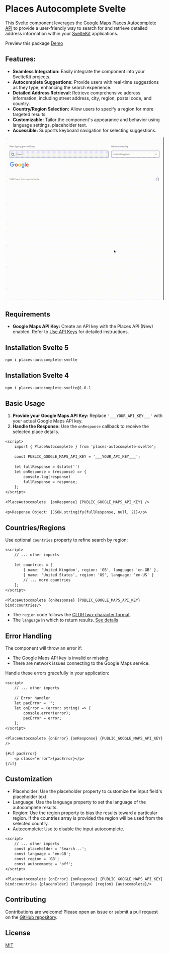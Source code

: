 # Places Autocomplete Svelte

This Svelte component leverages the [Google Maps Places Autocomplete API](https://developers.google.com/maps/documentation/javascript/place-autocomplete-overview) to provide a user-friendly way to search for and retrieve detailed address information within your [SvelteKit](https://kit.svelte.dev) applications.

Preview this package [Demo](https://places-autocomplete-demo.pages.dev/)

## Features:

- **Seamless Integration:** Easily integrate the component into your SvelteKit projects.
- **Autocomplete Suggestions:** Provide users with real-time suggestions as they type, enhancing the search experience.
- **Detailed Address Retrieval:** Retrieve comprehensive address information, including street address, city, region, postal code, and country.
- **Country/Region Selection:** Allow users to specify a region for more targeted results.
- **Customizable:** Tailor the component's appearance and behavior using language settings, placeholder text.
- **Accessible:** Supports keyboard navigation for selecting suggestions.

![Places Autocomplete Svelte](places-autocomplete-svelte.gif)

## Requirements

- **Google Maps API Key:** Create an API key with the Places API (New) enabled. Refer to [Use API Keys](https://developers.google.com/maps/documentation/javascript/get-api-key) for detailed instructions.

## Installation Svelte 5

```bash
npm i places-autocomplete-svelte
```

## Installation Svelte 4

```bash
npm i places-autocomplete-svelte@1.0.1
```


## Basic Usage

1. **Provide your Google Maps API Key:** Replace `'___YOUR_API_KEY___'` with your actual Google Maps API key.
2. **Handle the Response:** Use the `onResponse` callback to receive the selected place details.

```svelte
<script>
	import { PlaceAutocomplete } from 'places-autocomplete-svelte';

	const PUBLIC_GOOGLE_MAPS_API_KEY = '___YOUR_API_KEY___';

	let fullResponse = $state('')
	let onResponse = (response) => {
		console.log(response)
		fullResponse = response;
	};
</script>

<PlaceAutocomplete  {onResponse} {PUBLIC_GOOGLE_MAPS_API_KEY} />

<p>Response Object: {JSON.stringify(fullResponse, null, 2)}</p>
```

## Countries/Regions

Use optional `countries` property to refine search by region:

```svelte
<script>
	// ... other imports

	let countries = [
		{ name: 'United Kingdom', region: 'GB', language: 'en-GB' },
		{ name: 'United States', region: 'US', language: 'en-US' }
		// ... more countries
	];
</script>

<PlaceAutocomplete {onResponse} {PUBLIC_GOOGLE_MAPS_API_KEY} bind:countries/>
```

- The `region` code follows the [CLDR two-character format](https://developers.google.com/maps/documentation/javascript/reference/autocomplete-data#AutocompleteRequest).
- The `language` in which to return results. [See details](https://developers.google.com/maps/documentation/javascript/reference/autocomplete-data#AutocompleteRequest.language)


## Error Handling

The component will throw an error if:

- The Google Maps API key is invalid or missing.
- There are network issues connecting to the Google Maps service.

Handle these errors gracefully in your application:

```svelte
<script>
	// ... other imports

	// Error handler
	let pacError = '';
	let onError = (error: string) => {
		console.error(error);
		pacError = error;
	};
</script>

<PlaceAutocomplete {onError} {onResponse} {PUBLIC_GOOGLE_MAPS_API_KEY} />

{#if pacError}
	<p class="error">{pacError}</p>
{/if}
```

## Customization

- Placeholder: Use the placeholder property to customize the input field's placeholder text.
- Language: Use the language property to set the language of the autocomplete results.
- Region: Use the region property to bias the results toward a particular region. If the countries array is provided the region will be used from the selected country.
- Autocomplete: Use to disable the input autocomplete. 

```svelte
<script>
	// ... other imports
	const placeholder = 'Search...';
	const language = 'en-GB';
	const region = 'GB';
	const autocompete = 'off';
</script>

<PlaceAutocomplete {onError} {onResponse} {PUBLIC_GOOGLE_MAPS_API_KEY} bind:countries {placeholder} {language} {region} {autocomplete}/>

```

## Contributing

Contributions are welcome! Please open an issue or submit a pull request on the [GitHub repository](https://github.com/alexpechkarev/places-autocomplete-svelte/).

## License

[MIT](LICENSE)

